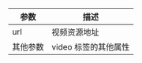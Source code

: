 | 参数     | 描述                 |
| -------- | -------------------- |
| url      | 视频资源地址         |
| 其他参数 | video 标签的其他属性 |
